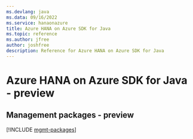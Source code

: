 ```yaml
---
ms.devlang: java
ms.data: 09/16/2022
ms.service: hanaonazure
title: Azure HANA on Azure SDK for Java
ms.topic: reference
ms.author: jfree
author: joshfree
description: Reference for Azure HANA on Azure SDK for Java
---
```

# Azure HANA on Azure SDK for Java - preview

## Management packages - preview
[!INCLUDE [mgmt-packages](hana-on-azure-mgmt-index.md)]